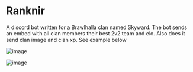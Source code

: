 # Ranknir
A discord bot written for a Brawlhalla clan named Skyward. The bot sends an embed with all clan members their best 2v2 team and elo. Also does it send clan image and clan xp. See example below

![image](https://user-images.githubusercontent.com/74303221/183304003-9aa939d2-a20a-43c8-a14a-4cb3cd36b42f.png)

![image](https://user-images.githubusercontent.com/74303221/183304014-ba409aa8-5e43-4667-9ac7-72625be8d81f.png)
